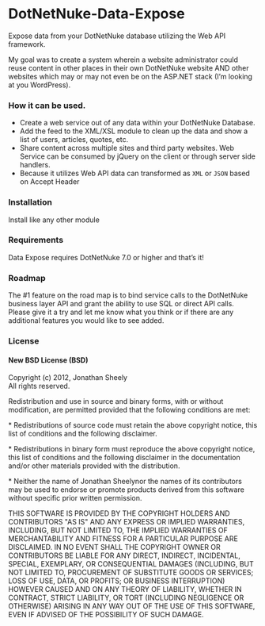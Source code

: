 DotNetNuke-Data-Expose
======================

Expose data from your DotNetNuke database utilizing the Web API framework.

My goal was to create a system wherein a website administrator could reuse content in other places in their own DotNetNuke website AND other websites which may or may not even be on the ASP.NET stack (I’m looking at you WordPress).

### How it can be used.
- Create a web service out of any data within your DotNetNuke Database.
- Add the feed to the XML/XSL module to clean up the data and show a list of users, articles, quotes, etc.
- Share content across multiple sites and third party websites. Web Service can be consumed by jQuery on the client or through server side handlers.
- Because it utilizes Web API data can transformed as <code>XML</code> or <code>JSON</code> based on Accept Header

### Installation
Install like any other module

### Requirements
Data Expose requires DotNetNuke 7.0 or higher and that’s it!

### Roadmap
The #1 feature on the road map is to bind service calls to the DotNetNuke business layer API and grant the ability to use SQL or direct API calls. Please give it a try and let me know what you think or if there are any additional features you would like to see added.


### License

<h4>New BSD License (BSD)</h4>
<p id="license_text">Copyright (c) 2012, Jonathan Sheely<br>All rights reserved.</p>
<p>Redistribution and use in source and binary forms, with or without modification, are permitted provided that the following conditions are met:</p>
<p>* Redistributions of source code must retain the above copyright notice, this list of conditions and the following disclaimer.</p>
<p>* Redistributions in binary form must reproduce the above copyright notice, this list of conditions and the following disclaimer in the documentation and/or other materials provided with the distribution.</p>
<p>* Neither the name of Jonathan Sheelynor the names of its contributors may be used to endorse or promote products derived from this software without specific prior written permission.</p>
<p>THIS SOFTWARE IS PROVIDED BY THE COPYRIGHT HOLDERS AND CONTRIBUTORS "AS IS" AND ANY EXPRESS OR IMPLIED WARRANTIES, INCLUDING, BUT NOT LIMITED TO, THE IMPLIED WARRANTIES OF MERCHANTABILITY AND FITNESS FOR A PARTICULAR PURPOSE ARE DISCLAIMED. IN NO EVENT SHALL THE COPYRIGHT OWNER OR CONTRIBUTORS BE LIABLE FOR ANY DIRECT, INDIRECT, INCIDENTAL, SPECIAL, EXEMPLARY, OR CONSEQUENTIAL DAMAGES (INCLUDING, BUT NOT LIMITED TO, PROCUREMENT OF SUBSTITUTE GOODS OR SERVICES; LOSS OF USE, DATA, OR PROFITS; OR BUSINESS INTERRUPTION) HOWEVER CAUSED AND ON ANY THEORY OF LIABILITY, WHETHER IN CONTRACT, STRICT LIABILITY, OR TORT (INCLUDING NEGLIGENCE OR OTHERWISE) ARISING IN ANY WAY OUT OF THE USE OF THIS SOFTWARE, EVEN IF ADVISED OF THE POSSIBILITY OF SUCH DAMAGE.</p>
